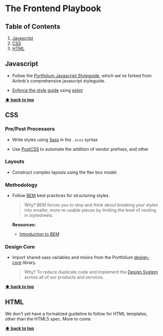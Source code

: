 # The Frontend Playbook

## Table of Contents

1.  [Javascript](#javascript)
1.  [CSS](#css)
1.  [HTML](#html)

## Javascript

* Follow the [Portfolium Javascript Styleguide](https://github.com/portfolium/javascript), which we've forked from Airbnb's comprehensive javascript styleguide.

* [Enforce the style guide](https://github.com/airbnb/javascript/blob/master/linters/.eslintrc) using [eslint](http://eslint.org/)

**[⬆ back to top](#table-of-contents)**

## CSS

### Pre/Post Processors

* Write styles using [Sass](http://sass-lang.com/) in the `.scss` syntax

* Use [PostCSS](http://postcss.org/) to automate the addition of vendor prefixes, and other

### Layouts

* Construct complex layouts using the flex box model.

### Methodology

* Follow [BEM](https://css-tricks.com/bem-101/) best practices for structuring styles.

  > Why? BEM forces you to stop and think about breaking your styles into smaller, more re-usable pieces by limiting the level of nesting in stylesheets.

  **Resources:**

  * [Introduction to BEM](http://getbem.com/introduction/)

### Design Core

* Import shared sass variables and mixins from the Portfolium [design-core](https://github.com/portfolium/design-core) library.

  > Why? To reduce duplicate code and implement the [Design System](https://portfolium.design) across all of our products and services.

**[⬆ back to top](#table-of-contents)**

## HTML

We don't yet have a formalized guideline to follow for HTML templates, other than the HTML5 spec. More to come.

**[⬆ back to top](#table-of-contents)**
